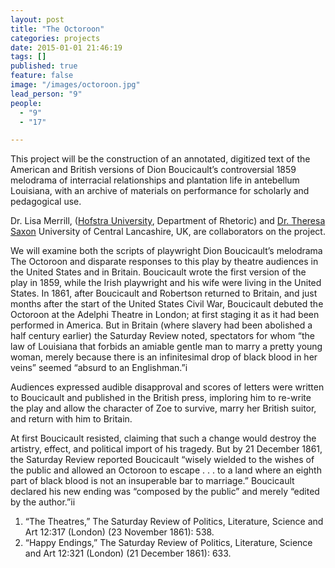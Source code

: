 ```yaml
---
layout: post
title: "The Octoroon"
categories: projects
date: 2015-01-01 21:46:19
tags: []
published: true
feature: false
image: "/images/octoroon.jpg"
lead_person: "9"
people:
  - "9"
  - "17"

---
```


This project will be the construction of an annotated, digitized text of the American and British versions of Dion Boucicault’s controversial 1859 melodrama of interracial relationships and plantation life in antebellum Louisiana, with an archive of materials on performance for scholarly and pedagogical use.

<!--more-->

Dr. Lisa Merrill, ([Hofstra University](http://hofstra.edu), Department of Rhetoric) and [Dr. Theresa Saxon](http://ibaruclan.com/partners/dr-theresa-saxon/) University of Central Lancashire, UK, are collaborators on the project.

We will examine both the scripts of playwright Dion Boucicault’s melodrama The Octoroon and disparate responses to this play by theatre audiences in the United States and in Britain. Boucicault wrote the first version of the play in 1859, while the Irish playwright and his wife were living in the United States. In 1861, after Boucicault and Robertson returned to Britain, and just months after the start of the United States Civil War, Boucicault debuted the Octoroon at the Adelphi Theatre in London; at first staging it as it had been performed in America. But in Britain (where slavery had been abolished a half century earlier) the Saturday Review noted, spectators for whom “the law of Louisiana that forbids an amiable gentle man to marry a pretty young woman, merely because there is an infinitesimal drop of black blood in her veins” seemed “absurd to an Englishman.”i

Audiences expressed audible disapproval and scores of letters were written to Boucicault and published in the British press, imploring him to re-write the play and allow the character of Zoe to survive, marry her British suitor, and return with him to Britain.

At first Boucicault resisted, claiming that such a change would destroy the artistry, effect, and political import of his tragedy. But by 21 December 1861, the Saturday Review reported Boucicault “wisely wielded to the wishes of the public and allowed an Octoroon to escape . . . to a land where an eighth part of black blood is not an insuperable bar to marriage.” Boucicault declared his new ending was “composed by the public” and merely “edited by the author.”ii

1. “The Theatres,” The Saturday Review of Politics, Literature, Science and Art 12:317
(London) (23 November 1861): 538.
2. “Happy Endings,” The Saturday Review of Politics, Literature, Science and Art 12:321
(London) (21 December 1861): 633.
